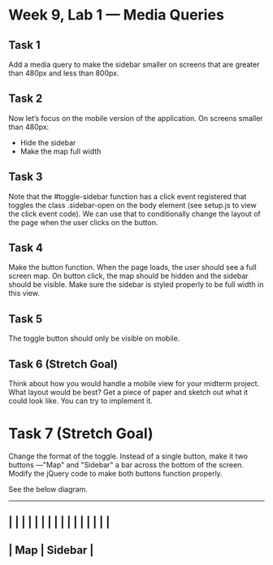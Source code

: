 # Week 9, Lab 1 — Media Queries

## Task 1

Add a media query to make the sidebar smaller on screens that are greater
than 480px and less than 800px.

## Task 2

Now let’s focus on the mobile version of the application. On screens smaller
than 480px:

- Hide the sidebar
- Make the map full width

## Task 3

Note that the #toggle-sidebar function has a click event registered that
toggles the class .sidebar-open on the body element (see setup.js to view the
click event code). We can use that to conditionally change the layout of the
page when the user clicks on the button.

## Task 4

Make the button function. When the page loads, the user should see a full screen
map. On button click, the map should be hidden and the sidebar should be
visible. Make sure the sidebar is styled properly to be full width in this view.

## Task 5

The toggle button should only be visible on mobile.

## Task 6 (Stretch Goal)

Think about how you would handle a mobile view for your midterm project. What
layout would be best? Get a piece of paper and sketch out what it could look
like. You can try to implement it.

# Task 7 (Stretch Goal)

Change the format of the toggle. Instead of a single button, make it two buttons
—"Map" and "Sidebar" a bar across the bottom of the screen. Modify the jQuery
code to make both buttons function properly.

See the below diagram.

---------------------
|                   |
|                   |
|                   |
|                   |
|                   |
|                   |
|                   |
|                   |
---------------------
|   Map   | Sidebar |
---------------------

